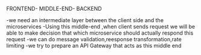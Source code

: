 FRONTEND- MIDDLE-END- BACKEND

-we need an intermediate layer between the client side and the microservices
-Using this middle-end ,when client sends request we will be able to make decision that which microservice should
actually respond this request
-we can do message validation,reesponse transformation,rate limiting
-we try to prepare an API Gateway that acts as this middle end